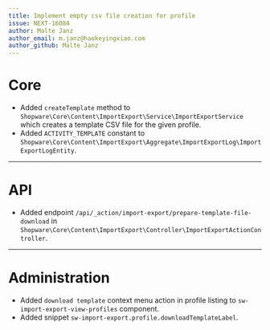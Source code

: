 ```yaml
---
title: Implement empty csv file creation for profile
issue: NEXT-16084
author: Malte Janz
author_email: m.janz@haokeyingxiao.com 
author_github: Malte Janz
---
```

# Core
* Added `createTemplate` method to `Shopware\Core\Content\ImportExport\Service\ImportExportService` which creates a template CSV file for the given profile.
* Added `ACTIVITY_TEMPLATE` constant to `Shopware\Core\Content\ImportExport\Aggregate\ImportExportLog\ImportExportLogEntity`.
___
# API
* Added endpoint `/api/_action/import-export/prepare-template-file-download` in `Shopware\Core\Content\ImportExport\Controller\ImportExportActionController`.
___
# Administration
* Added `download template` context menu action in profile listing to `sw-import-export-view-profiles` component.
* Added snippet `sw-import-export.profile.downloadTemplateLabel`.
